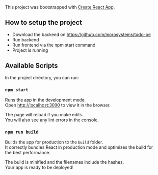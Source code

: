 This project was bootstrapped with [Create React App](https://github.com/facebook/create-react-app).

## How to setup the project

- Download the backend on https://github.com/morosystems/todo-be 
- Run backend
- Run frontend via the npm start command
- Project is running

## Available Scripts

In the project directory, you can run:

### `npm start`

Runs the app in the development mode.<br />
Open [http://localhost:3000](http://localhost:3000) to view it in the browser.

The page will reload if you make edits.<br />
You will also see any lint errors in the console.

### `npm run build`

Builds the app for production to the `build` folder.<br />
It correctly bundles React in production mode and optimizes the build for the best performance.

The build is minified and the filenames include the hashes.<br />
Your app is ready to be deployed!
 